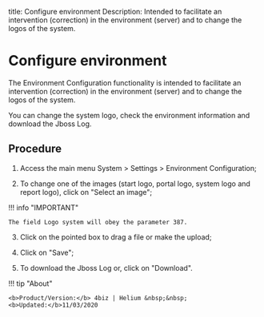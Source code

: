 title: Configure environment
Description: Intended to facilitate an intervention (correction) in the environment (server) and to change the logos of the system.
# Configure environment

The Environment Configuration functionality is intended to facilitate an
intervention (correction) in the environment (server) and to change the logos of
the system.

You can change the system logo, check the environment information and download
the Jboss Log.

Procedure
-------------

1.  Access the main menu System \> Settings \> Environment Configuration;

2.  To change one of the images (start logo, portal logo, system logo and report logo), click on "Select an image";

!!! info "IMPORTANT"

    The field Logo system will obey the parameter 387.

3.  Click on the pointed box to drag a file or make the upload;

4.  Click on "Save";

5.  To download the Jboss Log or, click on "Download".


!!! tip "About"

    <b>Product/Version:</b> 4biz | Helium &nbsp;&nbsp;
    <b>Updated:</b>11/03/2020
